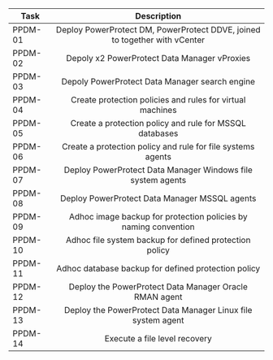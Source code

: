 | Task    | Description                                                                |
| ------- |:--------------------------------------------------------------------------:|
| PPDM-01 | Deploy PowerProtect DM, PowerProtect DDVE, joined to together with vCenter |
| PPDM-02 | Depoly x2 PowerProtect Data Manager vProxies                               |
| PPDM-03 | Depoly PowerProtect Data Manager search engine                             |
| PPDM-04 | Create protection policies and rules for virtual machines                  | 
| PPDM-05 | Create a protection policy and rule for MSSQL databases                    |
| PPDM-06 | Create a protection policy and rule for file systems agents                |
| PPDM-07 | Deploy PowerProtect Data Manager Windows file system agents                |
| PPDM-08 | Deploy PowerProtect Data Manager MSSQL agents                              |  
| PPDM-09 | Adhoc image backup for protection policies by naming convention            |
| PPDM-10 | Adhoc file system backup for defined protection policy                     |
| PPDM-11 | Adhoc database backup for defined protection policy                        |
| PPDM-12 | Deploy the PowerProtect Data Manager Oracle RMAN agent                     |
| PPDM-13 | Deploy the PowerProtect Data Manager Linux file system agent               |
| PPDM-14 | Execute a file level recovery                                              |
